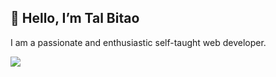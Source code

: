 <h2> 👋 Hello, I’m Tal Bitao </h2>
 
 <div>
<p> I am a passionate and enthusiastic self-taught web developer. <p/>
  <div>
 <a href='https://www.linkedin.com/in/talbitao/'>
 <img src="https://img.shields.io/badge/LinkedIn-blue?logo=linkedin&logoColor=white&style=for-the-badge" />
 <a/>
  </div>
  </div>

<!---
talweb/talweb is a ✨ special ✨ repository because its `README.md` (this file) appears on your GitHub profile.
You can click the Preview link to take a look at your changes.
--->
